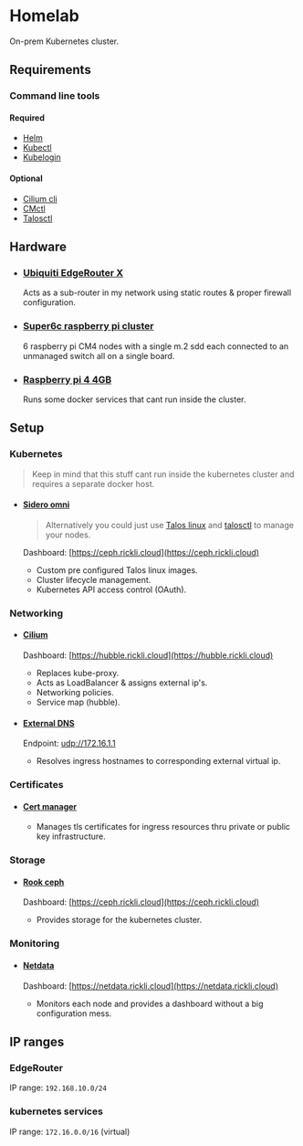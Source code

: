 # Homelab

On-prem Kubernetes cluster.

## Requirements

### Command line tools

#### Required

- [Helm](https://helm.sh/docs/helm/helm_install/)
- [Kubectl](https://kubernetes.io/docs/tasks/tools/#kubectl)
- [Kubelogin](https://github.com/int128/kubelogin)

#### Optional

- [Cilium cli](https://docs.cilium.io/en/stable/gettingstarted/k8s-install-default/#install-the-cilium-cli)
- [CMctl](https://cert-manager.io/docs/reference/cmctl/#installation)
- [Talosctl](https://www.talos.dev/v1.6/introduction/getting-started/#talosctl)

<!-- - []() -->

## Hardware

- ### [Ubiquiti EdgeRouter X]()

  Acts as a sub-router in my network using static routes & proper firewall configuration.

- ### [Super6c raspberry pi cluster](https://deskpi.com/products/deskpi-super6c-raspberry-pi-cm4-cluster-mini-itx-board-6-rpi-cm4-supported)

  6 raspberry pi CM4 nodes with a single m.2 sdd each connected to an unmanaged switch all on a single board.

- ### [Raspberry pi 4 4GB]()

  Runs some docker services that cant run inside the cluster.

## Setup

### Kubernetes

> Keep in mind that this stuff cant run inside the kubernetes cluster and requires a separate docker host.

<!-- - #### [Harbor](https://github.com/LucaRickli/homelab/tree/main/omni)

  > [!NOTE]
  > Due to platform limitations (amd64 only) this is currently not tested or fully implemented.

  - Stores & scans all container images. -->

- #### [Sidero omni](https://github.com/LucaRickli/homelab/tree/main/omni)

  > Alternatively you could just use [Talos linux](https://github.com/LucaRickli/homelab/tree/main/talos) and [talosctl](https://www.talos.dev/v1.6/introduction/getting-started/#talosctl) to manage your nodes.

  Dashboard: [https://ceph.rickli.cloud](https://ceph.rickli.cloud)

  - Custom pre configured Talos linux images.
  - Cluster lifecycle management.
  - Kubernetes API access control (OAuth).

### Networking

- #### [Cilium](https://github.com/LucaRickli/homelab/tree/main/cilium)

  Dashboard: [https://hubble.rickli.cloud](https://hubble.rickli.cloud)

  - Replaces kube-proxy.
  - Acts as LoadBalancer & assigns external ip's.
  - Networking policies.
  - Service map (hubble).

- #### [External DNS](https://github.com/LucaRickli/homelab/tree/main/exDNS)

  Endpoint: [udp://172.16.1.1](#)

  - Resolves ingress hostnames to corresponding external virtual ip.

### Certificates

- #### [Cert manager](https://github.com/LucaRickli/homelab/tree/main/cert-manager)

  - Manages tls certificates for ingress resources thru private or public key infrastructure.

### Storage

- #### [Rook ceph](https://github.com/LucaRickli/homelab/tree/main/rook)

  Dashboard: [https://ceph.rickli.cloud](https://ceph.rickli.cloud)

  - Provides storage for the kubernetes cluster.

### Monitoring

- #### [Netdata](https://github.com/LucaRickli/homelab/tree/main/netdata)

  Dashboard: [https://netdata.rickli.cloud](https://netdata.rickli.cloud)

  - Monitors each node and provides a dashboard without a big configuration mess.

<!-- ### Services -->

## IP ranges

### EdgeRouter

IP range: `192.168.10.0/24`

### kubernetes services

IP range: `172.16.0.0/16` (virtual)
